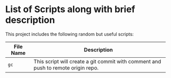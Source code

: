 # List of Scripts along with brief description

This project includes the following random but useful scripts:

| File Name | Description |
| --- | --- |
| `gc` | This script will create a git commit with comment and push to remote origin repo.  |
